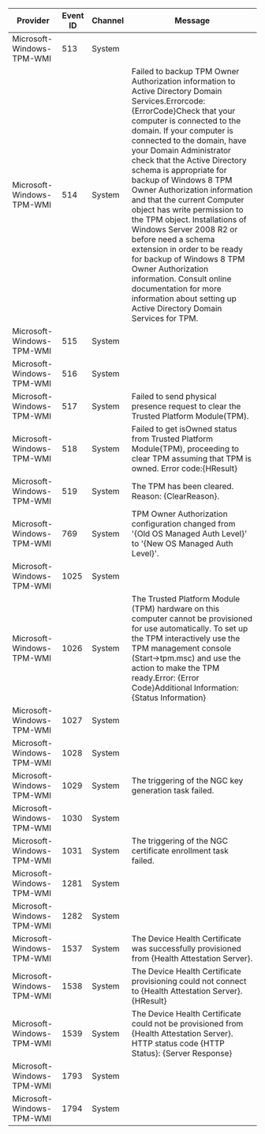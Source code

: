 Provider                   |  Event ID  |  Channel  |  Message
---------------------------|------------|-----------|----------------------------------------------------------------------------------------------------------------------------------------------------------------------------------------------------------------------------------------------------------------------------------------------------------------------------------------------------------------------------------------------------------------------------------------------------------------------------------------------------------------------------------------------------------------------------------------------------------------------------------------------------------------------------------------------------------------------------
Microsoft-Windows-TPM-WMI  |  513       |  System   |
Microsoft-Windows-TPM-WMI  |  514       |  System   |  Failed to backup TPM Owner Authorization information to Active Directory Domain Services.Errorcode: {ErrorCode}Check that your computer is connected to the domain.  If your computer is connected to the domain, have your Domain Administrator check that the Active Directory schema is appropriate for backup of Windows 8 TPM Owner Authorization information and that the current Computer object has write permission to the TPM object.  Installations of Windows Server 2008 R2 or before need a schema extension in order to be ready for backup of Windows 8 TPM Owner Authorization information.  Consult online documentation for more information about setting up Active Directory Domain Services for TPM.
Microsoft-Windows-TPM-WMI  |  515       |  System   |
Microsoft-Windows-TPM-WMI  |  516       |  System   |
Microsoft-Windows-TPM-WMI  |  517       |  System   |  Failed to send physical presence request to clear the Trusted Platform Module(TPM).
Microsoft-Windows-TPM-WMI  |  518       |  System   |  Failed to get isOwned status from Trusted Platform Module(TPM), proceeding to clear TPM assuming that TPM is owned. Error code:{HResult}
Microsoft-Windows-TPM-WMI  |  519       |  System   |  The TPM has been cleared. Reason: {ClearReason}.
Microsoft-Windows-TPM-WMI  |  769       |  System   |  TPM Owner Authorization configuration changed from '{Old OS Managed Auth Level}' to '{New OS Managed Auth Level}'.
Microsoft-Windows-TPM-WMI  |  1025      |  System   |
Microsoft-Windows-TPM-WMI  |  1026      |  System   |  The Trusted Platform Module (TPM) hardware on this computer cannot be provisioned for use automatically.  To set up the TPM interactively use the TPM management console (Start->tpm.msc) and use the action to make the TPM ready.Error: {Error Code}Additional Information: {Status Information}
Microsoft-Windows-TPM-WMI  |  1027      |  System   |
Microsoft-Windows-TPM-WMI  |  1028      |  System   |
Microsoft-Windows-TPM-WMI  |  1029      |  System   |  The triggering of the NGC key generation task failed.
Microsoft-Windows-TPM-WMI  |  1030      |  System   |
Microsoft-Windows-TPM-WMI  |  1031      |  System   |  The triggering of the NGC certificate enrollment task failed.
Microsoft-Windows-TPM-WMI  |  1281      |  System   |
Microsoft-Windows-TPM-WMI  |  1282      |  System   |
Microsoft-Windows-TPM-WMI  |  1537      |  System   |  The Device Health Certificate was successfully provisioned from {Health Attestation Server}.
Microsoft-Windows-TPM-WMI  |  1538      |  System   |  The Device Health Certificate provisioning could not connect to {Health Attestation Server}. {HResult}
Microsoft-Windows-TPM-WMI  |  1539      |  System   |  The Device Health Certificate could not be provisioned from {Health Attestation Server}. HTTP status code {HTTP Status}: {Server Response}
Microsoft-Windows-TPM-WMI  |  1793      |  System   |
Microsoft-Windows-TPM-WMI  |  1794      |  System   |